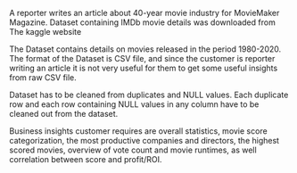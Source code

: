 A reporter writes an article about 40-year movie industry for MovieMaker Magazine. Dataset containing IMDb movie details was downloaded from  The kaggle website

The Dataset contains details on movies released in the period 1980-2020. The format of the Dataset is CSV file, and since the customer is reporter writing an article it is not very useful for them to get some useful insights from raw CSV file.

Dataset has to be cleaned from duplicates and NULL values. Each duplicate row and each row containing NULL values in any column have to be cleaned out from the dataset.

Business insights customer requires are overall statistics, movie score categorization, the most productive companies and directors, the highest scored movies, overview of vote count and movie runtimes, as well correlation between score and profit/ROI.
